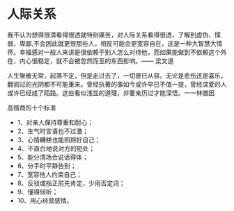 # 人际关系

我不认为想得很清看得很透就特别痛苦，对人际关系看得很透，了解到虚伪、懦弱、卑鄙,不会因此就更恨那些人，相反可能会更宽容自在，这是一种大智慧大情怀。幸福感对一般人来讲是很依赖于别人怎么对待他，而如果能做到不依赖这个外在，内心很稳定，就不会被忽然而至的东西影响。—— 梁文道



人生聚散无常，起落不定，但是走过去了，一切便已从容。无论是悲伤还是喜乐，翻阅过的光阴都不可能重来。曾经执著的事如今或许早已不值一提，曾经深爱的人或许已经成了陌路。这些看似浅显的道理，非要亲历过才能深悟。一一林徽因

高情商的十个标准

- 1、对亲人保持尊重和耐心；
- 2、生气时言语也不过激；
- 3、心情糟糕也能照顾好自己；
- 4、不直白地说对方的短处；
- 5、能分清场合说话得体；
- 6、分手时平静告别；
- 7、宽容他人约束自己；
- 8、反驳或指正前先肯定，少用否定词；
- 9、懂得倾听；
- 10、用心经营感情。
